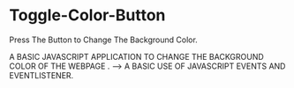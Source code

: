 # Toggle-Color-Button
Press The Button to Change The Background Color.

A BASIC JAVASCRIPT APPLICATION TO CHANGE THE BACKGROUND COLOR OF THE WEBPAGE .
--> A BASIC USE OF JAVASCRIPT EVENTS AND EVENTLISTENER.
